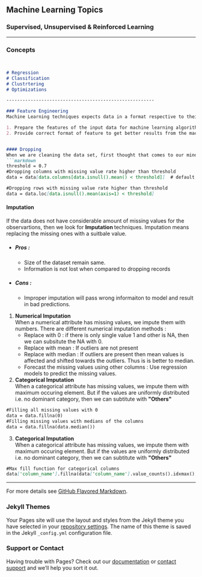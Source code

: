 ## Machine Learning Topics
### Supervised, Unsupervised & Reinforced Learning

-----------------------------------------------------------------------
### Concepts


```markdown


# Regression
# Classification
# Clustrtering
# Optimizations

-------------------------------------------------------

### Feature Engineering 
Machine Learning techniques expects data in a format respective to their algorithm. Therfore, we manipulate (engineer) the features, so that we can feed the input to the model and get output. Feature Engineering helps us to :

1. Prepare the features of the input data for machine learning algorithm.
2. Provide correct format of feature to get better results from the machine learning algorithm.


#### Dropping 
When we are cleaning the data set, first thought that comes to our mind is to look for missing values. If there are considerable missing values then we drop the rows or the columns. Usually, when we are dropping we consider a <b> Threshold </b> value, which sets a criteria i.e. if e.g. 70% of the data is not present then drop the records. Threshold can vary based on the dataset.   
```markdown
threshold = 0.7
#Dropping columns with missing value rate higher than threshold
data = data[data.columns[data.isnull().mean() < threshold]]  # default axis is set to 0 for .mean()

#Dropping rows with missing value rate higher than threshold
data = data.loc[data.isnull().mean(axis=1) < threshold]

```
#### Imputation
If the data does not have considerable amount of missing values for the observartions, then we look for <b> Imputation </b> techniques. Imputation means replacing the missing ones with a suitbale value. 
- ##### Pros : 
  - Size of the dataset remain same.
  - Information is not lost when compared to dropping records  
- ##### Cons : 
  - Improper imputation will pass wrong informaiton to model and result in bad predictions. 

1. <b>Numerical Imputation</b> <br>
When a numerical attribute has missing values, we impute them with numbers. There are different numerical imputation methods :
    - Replace with 0 : if there is only single value 1 and other is NA, then we can subsitute the NA with 0.
    - Replace with mean : If outliers are not present
    - Replace with median : If outliers are present then mean values is affected and shifted towards the outliers. Thus is is better to median. 
    - Forecast the missing values using other columns : Use regression models to predict the missing values.
2. <b>Categorical Imputation</b> <br>
When a categorical attribute has missing values, we impute them with maximum occuring element. But if the values are uniformly distributed i.e. no dominant category, then we can subtitute with <b>"Others"</b>

```markdown
#Filling all missing values with 0
data = data.fillna(0)
#Filling missing values with medians of the columns
data = data.fillna(data.median())
```

3. <b>Categorical Imputation</b> <br>
When a categorical attribute has missing values, we impute them with maximum occuring element. But if the values are uniformly distributed i.e. no dominant category, then we can subtitute with <b>"Others"</b>

```markdown
#Max fill function for categorical columns
data['column_name'].fillna(data['column_name'].value_counts().idxmax(), inplace=True)
```
-----------------------------------------------------------
For more details see [GitHub Flavored Markdown](https://guides.github.com/features/mastering-markdown/).

### Jekyll Themes

Your Pages site will use the layout and styles from the Jekyll theme you have selected in your [repository settings](https://github.com/Piyushmittal2192/Machine-Learning-in-Practice/settings). The name of this theme is saved in the Jekyll `_config.yml` configuration file.

### Support or Contact

Having trouble with Pages? Check out our [documentation](https://help.github.com/categories/github-pages-basics/) or [contact support](https://github.com/contact) and we’ll help you sort it out.
